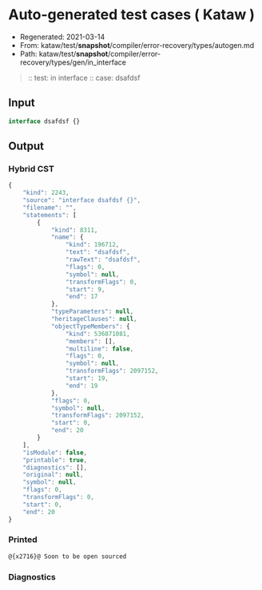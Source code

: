 # Auto-generated test cases ( Kataw )
- Regenerated: 2021-03-14
- From: kataw/test/__snapshot__/compiler/error-recovery/types/autogen.md
- Path: kataw/test/__snapshot__/compiler/error-recovery/types/gen/in_interface
> :: test: in interface
> :: case: dsafdsf
## Input

`````js
interface dsafdsf {}
`````

## Output

### Hybrid CST

```javascript
{
    "kind": 2243,
    "source": "interface dsafdsf {}",
    "filename": "",
    "statements": [
        {
            "kind": 8311,
            "name": {
                "kind": 196712,
                "text": "dsafdsf",
                "rawText": "dsafdsf",
                "flags": 0,
                "symbol": null,
                "transformFlags": 0,
                "start": 9,
                "end": 17
            },
            "typeParameters": null,
            "heritageClauses": null,
            "objectTypeMembers": {
                "kind": 536871081,
                "members": [],
                "multiline": false,
                "flags": 0,
                "symbol": null,
                "transformFlags": 2097152,
                "start": 19,
                "end": 19
            },
            "flags": 0,
            "symbol": null,
            "transformFlags": 2097152,
            "start": 0,
            "end": 20
        }
    ],
    "isModule": false,
    "printable": true,
    "diagnostics": [],
    "original": null,
    "symbol": null,
    "flags": 0,
    "transformFlags": 0,
    "start": 0,
    "end": 20
}
```

### Printed

```javascript
@{x2716}@ Soon to be open sourced
```

### Diagnostics

```javascript

```

